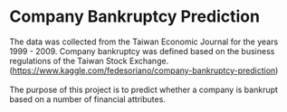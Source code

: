 # Company Bankruptcy Prediction
The data was collected from the Taiwan Economic Journal for the years 1999 - 2009. Company bankruptcy was defined based on the business regulations of the Taiwan Stock Exchange. (https://www.kaggle.com/fedesoriano/company-bankruptcy-prediction)
<br>
<br>
The purpose of this project is to predict whether a company is bankrupt based on a number of financial attributes. 
